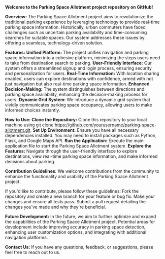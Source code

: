 **Welcome to the Parking Space Allotment project repository on GitHub!**

**Overview:**
The Parking Space Allotment project aims to revolutionize the traditional parking experience by leveraging technology to provide real-time parking space information. Historically, urban commuters have faced challenges such as uncertain parking availability and time-consuming searches for suitable spaces. Our system addresses these issues by offering a seamless, technology-driven solution.

**Features:**
**Unified Platform:** The project unifies navigation and parking space information into a cohesive platform, minimizing the steps users need to take from destination search to parking.
**User-Friendly Interface:** Our system offers a streamlined signup and login process, ensuring security and personalization for users.
**Real-Time Information:** With location sharing enabled, users can explore destinations with confidence, armed with not just navigation but also real-time parking space information.
**Enhanced Decision-Making:** The system distinguishes between directions and parking space availability, enhancing the decision-making process for users.
**Dynamic Grid System:** We introduce a dynamic grid system that vividly communicates parking space occupancy, allowing users to make informed choices instantly.

**How to Use:**
**Clone the Repository:** Clone this repository to your local machine using git clone https://github.com/yourusername/parking-space-allotment.git.
**Set Up Environment:** Ensure you have all necessary dependencies installed. You may need to install packages such as Python, Flask, and Google Maps API.
**Run the Application:** Execute the main application file to start the Parking Space Allotment system.
**Explore the Features:** Navigate through the user-friendly interface to explore destinations, view real-time parking space information, and make informed decisions about parking.

**Contribution Guidelines:**
We welcome contributions from the community to enhance the functionality and usability of the Parking Space Allotment project. 

If you'd like to contribute, please follow these guidelines:
Fork the repository and create a new branch for your feature or bug fix.
Make your changes and ensure all tests pass.
Submit a pull request detailing the changes you've made and why they're beneficial.

**Future Development:**
In the future, we aim to further optimize and expand the capabilities of the Parking Space Allotment project. Potential areas for development include improving accuracy in parking space detection, enhancing user customization options, and integrating with additional navigation platforms.

**Contact Us:**
If you have any questions, feedback, or suggestions, please feel free to reach out to us. 

